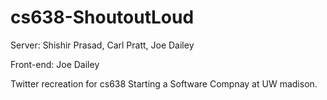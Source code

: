 cs638-ShoutoutLoud
==================

Server: Shishir Prasad, Carl Pratt, Joe Dailey


Front-end: Joe Dailey


Twitter recreation for cs638 Starting a Software Compnay at UW madison.

